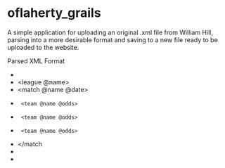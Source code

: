 oflaherty_grails
================

A simple application for uploading an original .xml file from William Hill, parsing into a more desirable format and saving to a new file ready to be uploaded to the website.


Parsed XML Format

* <odds>
*  <league @name>
*    <match @name @date>
*      <team @name @odds>
*      <team @name @odds>
*      <team @name @odds>
*    </match
*  </league>
* </odds>
